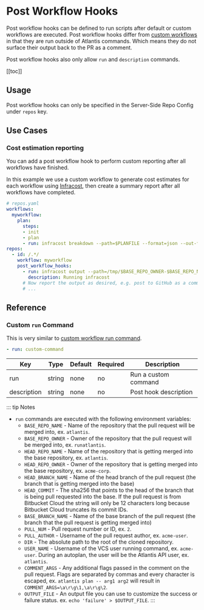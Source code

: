 # Post Workflow Hooks

Post workflow hooks can be defined to run scripts after default or custom
workflows are executed. Post workflow hooks differ from [custom
workflows](custom-workflows.html#custom-run-command) in that they are run
outside of Atlantis commands. Which means they do not surface their output
back to the PR as a comment.

Post workflow hooks also only allow `run` and `description` commands.

[[toc]]

## Usage

Post workflow hooks can only be specified in the Server-Side Repo Config under
`repos` key.

## Use Cases

### Cost estimation reporting

You can add a post workflow hook to perform custom reporting after all workflows
have finished.

In this example we use a custom workflow to generate cost estimates for each
workflow using [Infracost](https://www.infracost.io/docs/integrations/atlantis/), then create a summary report after all workflows have completed.


```yaml
# repos.yaml
workflows:
  myworkflow:
    plan:
      steps:
      - init
      - plan
      - run: infracost breakdown --path=$PLANFILE --format=json --out-file=/tmp/$BASE_REPO_OWNER-$BASE_REPO_NAME-$PULL_NUM-$WORKSPACE-$REPO_REL_DIR-infracost.json
repos:
  - id: /.*/
    workflow: myworkflow
    post_workflow_hooks:
      - run: infracost output --path=/tmp/$BASE_REPO_OWNER-$BASE_REPO_NAME-$PULL_NUM-*-infracost.json --format=github-comment --out-file=/tmp/infracost-comment.md
        description: Running infracost
      # Now report the output as desired, e.g. post to GitHub as a comment.
      # ...
```

## Reference

### Custom `run` Command

This is very similar to [custom workflow run
command](custom-workflows.html#custom-run-command).

```yaml
- run: custom-command
```

| Key         | Type   | Default | Required | Description           |
| ----------- | ------ | ------- | -------- | --------------------- |
| run         | string | none    | no       | Run a custom command  |
| description | string | none    | no       | Post hook description |

::: tip Notes
* `run` commands are executed with the following environment variables:
  * `BASE_REPO_NAME` - Name of the repository that the pull request will be merged into, ex. `atlantis`.
  * `BASE_REPO_OWNER` - Owner of the repository that the pull request will be merged into, ex. `runatlantis`.
  * `HEAD_REPO_NAME` - Name of the repository that is getting merged into the base repository, ex. `atlantis`.
  * `HEAD_REPO_OWNER` - Owner of the repository that is getting merged into the base repository, ex. `acme-corp`.
  * `HEAD_BRANCH_NAME` - Name of the head branch of the pull request (the branch that is getting merged into the base)
  * `HEAD_COMMIT` - The sha256 that points to the head of the branch that is being pull requested into the base. If the pull request is from Bitbucket Cloud the string will only be 12 characters long because Bitbucket Cloud truncates its commit IDs.
  * `BASE_BRANCH_NAME` - Name of the base branch of the pull request (the branch that the pull request is getting merged into)
  * `PULL_NUM` - Pull request number or ID, ex. `2`.
  * `PULL_AUTHOR` - Username of the pull request author, ex. `acme-user`.
  * `DIR` - The absolute path to the root of the cloned repository.
  * `USER_NAME` - Username of the VCS user running command, ex. `acme-user`. During an autoplan, the user will be the Atlantis API user, ex. `atlantis`.
  * `COMMENT_ARGS` - Any additional flags passed in the comment on the pull request. Flags are separated by commas and
    every character is escaped, ex. `atlantis plan -- arg1 arg2` will result in `COMMENT_ARGS=\a\r\g\1,\a\r\g\2`.
  * `OUTPUT_FILE` - An output file you can use to customize the success or failure status. ex. `echo 'failure' > $OUTPUT_FILE`.
:::
